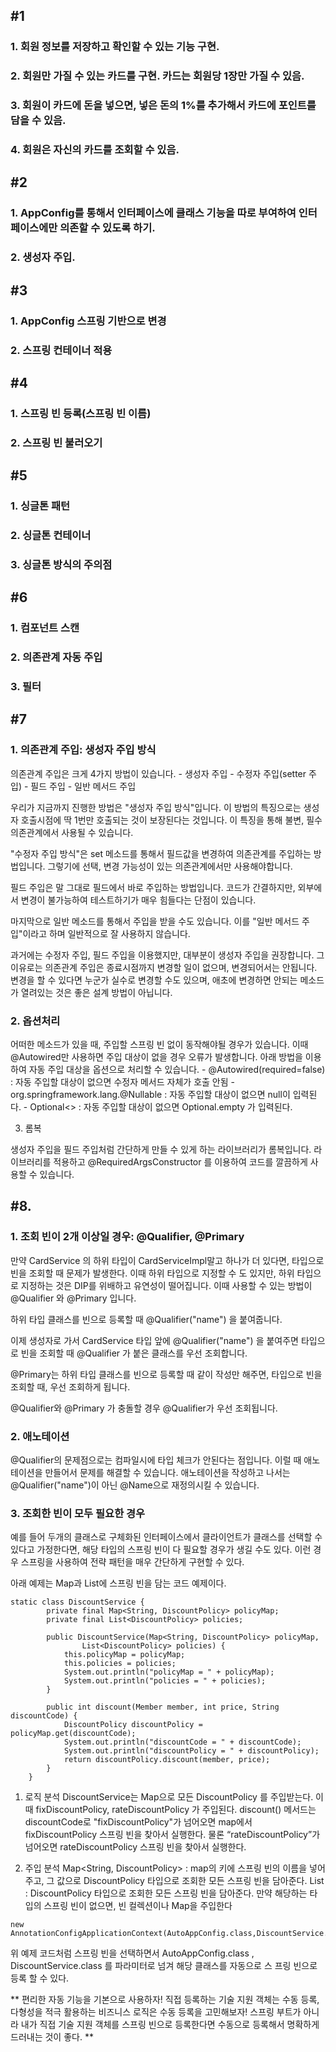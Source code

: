 ## #1
### 1. 회원 정보를 저장하고 확인할 수 있는 기능 구현.
### 2. 회원만 가질 수 있는 카드를 구현. 카드는 회원당 1장만 가질 수 있음.
### 3. 회원이 카드에 돈을 넣으면, 넣은 돈의 1%를 추가해서 카드에 포인트를 담을 수 있음.
### 4. 회원은 자신의 카드를 조회할 수 있음.


## #2
### 1. AppConfig를 통해서 인터페이스에 클래스 기능을 따로 부여하여 인터페이스에만 의존할 수 있도록 하기.
### 2. 생성자 주입.


## #3
### 1. AppConfig 스프링 기반으로 변경
### 2. 스프링 컨테이너 적용


## #4
### 1. 스프링 빈 등록(스프링 빈 이름)
### 2. 스프링 빈 불러오기

## #5
### 1. 싱글톤 패턴
### 2. 싱글톤 컨테이너
### 3. 싱글톤 방식의 주의점

## #6
### 1. 컴포넌트 스캔
### 2. 의존관계 자동 주입
### 3. 필터

## #7
### 1. 의존관계 주입: 생성자 주입 방식

의존관계 주입은 크게 4가지 방법이 있습니다.
    - 생성자 주입
    - 수정자 주입(setter 주입)
    - 필드 주입
    - 일반 메서드 주입

우리가 지금까지 진행한 방법은 "생성자 주입 방식"입니다.
이 방법의 특징으로는 생성자 호출시점에 딱 1번만 호출되는 것이 보장된다는 것입니다.
이 특징을 통해 불변, 필수 의존관계에서 사용될 수 있습니다.

"수정자 주입 방식"은 set 메소드를 통해서 필드값을 변경하여 의존관계를 주입하는 방법입니다.
그렇기에 선택, 변경 가능성이 있는 의존관계에서만 사용해야합니다.

필드 주입은 말 그대로 필드에서 바로 주입하는 방법입니다.
코드가 간결하지만, 외부에서 변경이 불가능하여 테스트하기가 매우 힘들다는 단점이 있습니다.

마지막으로 일반 메소드를 통해서 주입을 받을 수도 있습니다.
이를 "일반 메서드 주입"이라고 하며 일반적으로 잘 사용하지 않습니다.

과거에는 수정자 주입, 필드 주입을 이용했지만, 대부분이 생성자 주입을 권장합니다.
그 이유로는 의존관계 주입은 종료시점까지 변경할 일이 없으며, 변경되어서는 안됩니다.
변경을 할 수 있다면 누군가 실수로 변경할 수도 있으며, 애초에 변경하면 안되는 메소드가 열려있는 것은 좋은 설계 방법이 아닙니다.

### 2. 옵션처리

어떠한 메소드가 있을 때, 주입할 스프링 빈 없이 동작해야될 경우가 있습니다.
이때 @Autowired만 사용하면 주입 대상이 없을 경우 오류가 발생합니다. 
아래 방법을 이용하여 자동 주입 대상을 옵션으로 처리할 수 있습니다.
    - @Autowired(required=false) : 자동 주입할 대상이 없으면 수정자 메서드 자체가 호출 안됨
    - org.springframework.lang.@Nullable : 자동 주입할 대상이 없으면 null이 입력된다.
    - Optional<> : 자동 주입할 대상이 없으면 Optional.empty 가 입력된다.

3. 롬복

생성자 주입을 필드 주입처럼 간단하게 만들 수 있게 하는 라이브러리가 롬복입니다.
라이브러리를 적용하고 @RequiredArgsConstructor 를 이용하여 코드를 깔끔하게 사용할 수 있습니다.

## #8.
### 1. 조회 빈이 2개 이상일 경우: @Qualifier, @Primary

만약 CardService 의 하위 타입이 CardServiceImpl말고 하나가 더 있다면, 타입으로 빈을 조회할 때 문제가 발생한다.
이때 하위 타입으로 지정할 수 도 있지만, 하위 타입으로 지정하는 것은 DIP를 위배하고 유연성이 떨어집니다.
이때 사용할 수 있는 방법이 @Qualifier 와 @Primary 입니다.

하위 타입 클래스를 빈으로 등록할 때 @Qualifier("name") 을 붙여줍니다.

이제 생성자로 가서 CardService 타입 앞에 @Qualifier("name") 을 붙여주면 타입으로 빈을 조회할 때 @Qualifier 가 붙은 클래스를 우선 조회합니다.

@Primary는 하위 타입 클래스를 빈으로 등록할 때 같이 작성만 해주면, 타입으로 빈을 조회할 때, 우선 조회하게 됩니다.

@Qualifier와 @Primary 가 충돌할 경우 @Qualifier가 우선 조회됩니다.

### 2. 애노테이션
@Qualifier의 문제점으로는 컴파일시에 타입 체크가 안된다는 점입니다.
이럴 때 애노테이션을 만들어서 문제를 해결할 수 있습니다.
애노테이션을 작성하고 나서는 @Qualifier("name")이 아닌 @Name으로 재정의시킬 수 있습니다.

### 3. 조회한 빈이 모두 필요한 경우
예를 들어 두개의 클래스로 구체화된 인터페이스에서 클라이언트가 클래스를 선택할 수 있다고 가정한다면, 해당 타입의 스프링 빈이 다 필요할 경우가 생길 수도 있다.
이런 경우 스프링을 사용하여 전략 패턴을 매우 간단하게 구현할 수 있다.

아래 예제는 Map과 List에 스프링 빈을 담는 코드 예제이다.
```
static class DiscountService {
        private final Map<String, DiscountPolicy> policyMap;
        private final List<DiscountPolicy> policies;

        public DiscountService(Map<String, DiscountPolicy> policyMap,
                List<DiscountPolicy> policies) {
            this.policyMap = policyMap;
            this.policies = policies;
            System.out.println("policyMap = " + policyMap);
            System.out.println("policies = " + policies);
        }

        public int discount(Member member, int price, String discountCode) {
            DiscountPolicy discountPolicy = policyMap.get(discountCode);
            System.out.println("discountCode = " + discountCode);
            System.out.println("discountPolicy = " + discountPolicy);
            return discountPolicy.discount(member, price);
        }
    }
```

1. 로직 분석
    DiscountService는 Map으로 모든 DiscountPolicy 를 주입받는다. 
    이때 fixDiscountPolicy, rateDiscountPolicy 가 주입된다.
    discount() 메서드는 discountCode로 "fixDiscountPolicy"가 넘어오면 map에서 fixDiscountPolicy 스프링 빈을 찾아서 실행한다. 
    물론 “rateDiscountPolicy”가 넘어오면 rateDiscountPolicy 스프링 빈을 찾아서 실행한다.

2. 주입 분석
    Map<String, DiscountPolicy> : map의 키에 스프링 빈의 이름을 넣어주고, 그 값으로
    DiscountPolicy 타입으로 조회한 모든 스프링 빈을 담아준다.
    List<DiscountPolicy> : DiscountPolicy 타입으로 조회한 모든 스프링 빈을 담아준다.
    만약 해당하는 타입의 스프링 빈이 없으면, 빈 컬렉션이나 Map을 주입한다

```
new AnnotationConfigApplicationContext(AutoAppConfig.class,DiscountService.class);
```

위 예제 코드처럼 스프링 빈을 선택하면서 AutoAppConfig.class , DiscountService.class 를 파라미터로 넘겨 해당 클래스를 자동으로 스
프링 빈으로 등록 할 수 있다.

**
편리한 자동 기능을 기본으로 사용하자!
직접 등록하는 기술 지원 객체는 수동 등록, 다형성을 적극 활용하는 비즈니스 로직은 수동 등록을 고민해보자!
스프링 부트가 아니라 내가 직접 기술 지원 객체를 스프링 빈으로 등록한다면 수동으로 등록해서 명확하게 드러내는 것이 좋다.
**